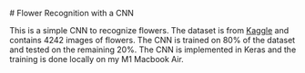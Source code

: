 # Flower Recognition with a CNN

This is a simple CNN to recognize flowers. The dataset is from [Kaggle](https://www.kaggle.com/alxmamaev/flowers-recognition) and contains 4242 images of flowers. The CNN is trained on 80% of the dataset and tested on the remaining 20%. The CNN is implemented in Keras and the training is done locally on my M1 Macbook Air.
